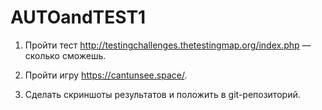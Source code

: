 # AUTOandTEST1
1. Пройти тест http://testingchallenges.thetestingmap.org/index.php — сколько сможешь.

2. Пройти игру https://cantunsee.space/.

3. Сделать скриншоты результатов и положить в git-репозиторий.
